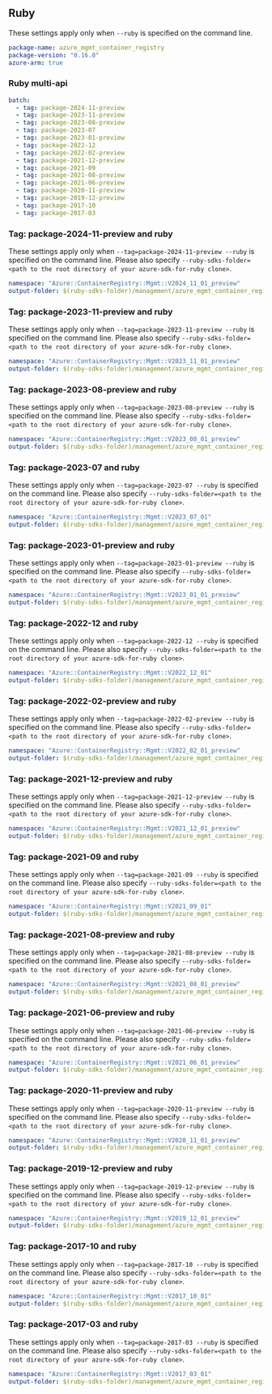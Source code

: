 ## Ruby

These settings apply only when `--ruby` is specified on the command line.

``` yaml
package-name: azure_mgmt_container_registry
package-version: "0.16.0"
azure-arm: true
```

### Ruby multi-api

``` yaml $(ruby) && $(multiapi)
batch:
  - tag: package-2024-11-preview
  - tag: package-2023-11-preview
  - tag: package-2023-08-preview
  - tag: package-2023-07
  - tag: package-2023-01-preview
  - tag: package-2022-12
  - tag: package-2022-02-preview
  - tag: package-2021-12-preview
  - tag: package-2021-09
  - tag: package-2021-08-preview
  - tag: package-2021-06-preview
  - tag: package-2020-11-preview
  - tag: package-2019-12-preview
  - tag: package-2017-10
  - tag: package-2017-03
```

### Tag: package-2024-11-preview and ruby

These settings apply only when `--tag=package-2024-11-preview --ruby` is specified on the command line.
Please also specify `--ruby-sdks-folder=<path to the root directory of your azure-sdk-for-ruby clone>`.

``` yaml $(tag) == 'package-2024-11-preview' && $(ruby)
namespace: "Azure::ContainerRegistry::Mgmt::V2024_11_01_preview"
output-folder: $(ruby-sdks-folder)/management/azure_mgmt_container_registry/lib
```

### Tag: package-2023-11-preview and ruby

These settings apply only when `--tag=package-2023-11-preview --ruby` is specified on the command line.
Please also specify `--ruby-sdks-folder=<path to the root directory of your azure-sdk-for-ruby clone>`.

``` yaml $(tag) == 'package-2023-11-preview' && $(ruby)
namespace: "Azure::ContainerRegistry::Mgmt::V2023_11_01_preview"
output-folder: $(ruby-sdks-folder)/management/azure_mgmt_container_registry/lib
```

### Tag: package-2023-08-preview and ruby

These settings apply only when `--tag=package-2023-08-preview --ruby` is specified on the command line.
Please also specify `--ruby-sdks-folder=<path to the root directory of your azure-sdk-for-ruby clone>`.

``` yaml $(tag) == 'package-2023-08-preview' && $(ruby)
namespace: "Azure::ContainerRegistry::Mgmt::V2023_08_01_preview"
output-folder: $(ruby-sdks-folder)/management/azure_mgmt_container_registry/lib
```

### Tag: package-2023-07 and ruby

These settings apply only when `--tag=package-2023-07 --ruby` is specified on the command line.
Please also specify `--ruby-sdks-folder=<path to the root directory of your azure-sdk-for-ruby clone>`.

``` yaml $(tag) == 'package-2023-07' && $(ruby)
namespace: "Azure::ContainerRegistry::Mgmt::V2023_07_01"
output-folder: $(ruby-sdks-folder)/management/azure_mgmt_container_registry/lib
```

### Tag: package-2023-01-preview and ruby

These settings apply only when `--tag=package-2023-01-preview --ruby` is specified on the command line.
Please also specify `--ruby-sdks-folder=<path to the root directory of your azure-sdk-for-ruby clone>`.

``` yaml $(tag) == 'package-2023-01-preview' && $(ruby)
namespace: "Azure::ContainerRegistry::Mgmt::V2023_01_01_preview"
output-folder: $(ruby-sdks-folder)/management/azure_mgmt_container_registry/lib
```

### Tag: package-2022-12 and ruby

These settings apply only when `--tag=package-2022-12 --ruby` is specified on the command line.
Please also specify `--ruby-sdks-folder=<path to the root directory of your azure-sdk-for-ruby clone>`.

``` yaml $(tag) == 'package-2022-12' && $(ruby)
namespace: "Azure::ContainerRegistry::Mgmt::V2022_12_01"
output-folder: $(ruby-sdks-folder)/management/azure_mgmt_container_registry/lib
```

### Tag: package-2022-02-preview and ruby

These settings apply only when `--tag=package-2022-02-preview --ruby` is specified on the command line.
Please also specify `--ruby-sdks-folder=<path to the root directory of your azure-sdk-for-ruby clone>`.

``` yaml $(tag) == 'package-2022-02-preview' && $(ruby)
namespace: "Azure::ContainerRegistry::Mgmt::V2022_02_01_preview"
output-folder: $(ruby-sdks-folder)/management/azure_mgmt_container_registry/lib
```

### Tag: package-2021-12-preview and ruby

These settings apply only when `--tag=package-2021-12-preview --ruby` is specified on the command line.
Please also specify `--ruby-sdks-folder=<path to the root directory of your azure-sdk-for-ruby clone>`.

``` yaml $(tag) == 'package-2021-12-preview' && $(ruby)
namespace: "Azure::ContainerRegistry::Mgmt::V2021_12_01_preview"
output-folder: $(ruby-sdks-folder)/management/azure_mgmt_container_registry/lib
```

### Tag: package-2021-09 and ruby

These settings apply only when `--tag=package-2021-09 --ruby` is specified on the command line.
Please also specify `--ruby-sdks-folder=<path to the root directory of your azure-sdk-for-ruby clone>`.

``` yaml $(tag) == 'package-2021-09' && $(ruby)
namespace: "Azure::ContainerRegistry::Mgmt::V2021_09_01"
output-folder: $(ruby-sdks-folder)/management/azure_mgmt_container_registry/lib
```

### Tag: package-2021-08-preview and ruby

These settings apply only when `--tag=package-2021-08-preview --ruby` is specified on the command line.
Please also specify `--ruby-sdks-folder=<path to the root directory of your azure-sdk-for-ruby clone>`.

``` yaml $(tag) == 'package-2021-08-preview' && $(ruby)
namespace: "Azure::ContainerRegistry::Mgmt::V2021_08_01_preview"
output-folder: $(ruby-sdks-folder)/management/azure_mgmt_container_registry/lib
```

### Tag: package-2021-06-preview and ruby

These settings apply only when `--tag=package-2021-06-preview --ruby` is specified on the command line.
Please also specify `--ruby-sdks-folder=<path to the root directory of your azure-sdk-for-ruby clone>`.

``` yaml $(tag) == 'package-2021-06-preview' && $(ruby)
namespace: "Azure::ContainerRegistry::Mgmt::V2021_06_01_preview"
output-folder: $(ruby-sdks-folder)/management/azure_mgmt_container_registry/lib
```

### Tag: package-2020-11-preview and ruby

These settings apply only when `--tag=package-2020-11-preview --ruby` is specified on the command line.
Please also specify `--ruby-sdks-folder=<path to the root directory of your azure-sdk-for-ruby clone>`.

``` yaml $(tag) == 'package-2020-11-preview' && $(ruby)
namespace: "Azure::ContainerRegistry::Mgmt::V2020_11_01_preview"
output-folder: $(ruby-sdks-folder)/management/azure_mgmt_container_registry/lib
```

### Tag: package-2019-12-preview and ruby

These settings apply only when `--tag=package-2019-12-preview --ruby` is specified on the command line.
Please also specify `--ruby-sdks-folder=<path to the root directory of your azure-sdk-for-ruby clone>`.

``` yaml $(tag) == 'package-2019-12-preview' && $(ruby)
namespace: "Azure::ContainerRegistry::Mgmt::V2019_12_01_preview"
output-folder: $(ruby-sdks-folder)/management/azure_mgmt_container_registry/lib
```

### Tag: package-2017-10 and ruby

These settings apply only when `--tag=package-2017-10 --ruby` is specified on the command line.
Please also specify `--ruby-sdks-folder=<path to the root directory of your azure-sdk-for-ruby clone>`.

``` yaml $(tag) == 'package-2017-10' && $(ruby)
namespace: "Azure::ContainerRegistry::Mgmt::V2017_10_01"
output-folder: $(ruby-sdks-folder)/management/azure_mgmt_container_registry/lib
```

### Tag: package-2017-03 and ruby

These settings apply only when `--tag=package-2017-03 --ruby` is specified on the command line.
Please also specify `--ruby-sdks-folder=<path to the root directory of your azure-sdk-for-ruby clone>`.

``` yaml $(tag) == 'package-2017-03' && $(ruby)
namespace: "Azure::ContainerRegistry::Mgmt::V2017_03_01"
output-folder: $(ruby-sdks-folder)/management/azure_mgmt_container_registry/lib
```

